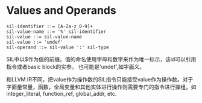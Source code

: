 # Values and Operands

```
sil-identifier ::= [A-Za-z_0-9]+
sil-value-name ::= '%' sil-identifier
sil-value ::= sil-value-name
sil-value ::= 'undef'
sil-operand ::= sil-value ':' sil-type
```

SIL中以$作为值的前缀。值的命名使用字母和数字来作为唯一标示，该id可以引用指令或者basic block的实参。
也可能是'undef',如字面义。

和LLVM IR不同，把value作为操作数的SIL指令只能接受value作为操作数。对于字面量常量，函数，全局变量和其他实体进行操作则需要专门的指令进行操组，如integer_literal, function_ref, global_addr, etc.